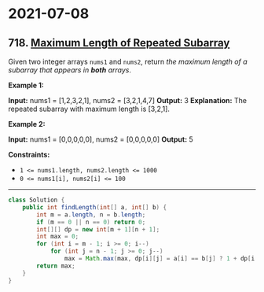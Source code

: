 # 2021-07-08

## 718. [Maximum Length of Repeated Subarray](https://leetcode.com/problems/maximum-length-of-repeated-subarray/)

Given two integer arrays `nums1` and `nums2`, return _the maximum length of a subarray that appears in **both** arrays_.

**Example 1:**

**Input:** nums1 = \[1,2,3,2,1\], nums2 = \[3,2,1,4,7\]
**Output:** 3
**Explanation:** The repeated subarray with maximum length is \[3,2,1\].

**Example 2:**

**Input:** nums1 = \[0,0,0,0,0\], nums2 = \[0,0,0,0,0\]
**Output:** 5

**Constraints:**

- `1 <= nums1.length, nums2.length <= 1000`
- `0 <= nums1[i], nums2[i] <= 100`

---

```java
class Solution {
    public int findLength(int[] a, int[] b) {
        int m = a.length, n = b.length;
        if (m == 0 || n == 0) return 0;
        int[][] dp = new int[m + 1][n + 1];
        int max = 0;
        for (int i = m - 1; i >= 0; i--)
            for (int j = n - 1; j >= 0; j--)
                max = Math.max(max, dp[i][j] = a[i] == b[j] ? 1 + dp[i + 1][j + 1] : 0);
        return max;
    }
}
```
